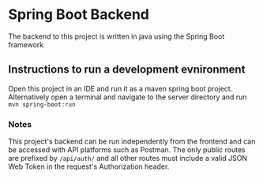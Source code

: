 # Spring Boot Backend

The backend to this project is written in java using the Spring Boot framework

## Instructions to run a development evnironment

Open this project in an IDE and run it as a maven spring boot project. Alternatively open a terminal and navigate to the server directory and run `mvn spring-boot:run`

### Notes

This project's backend can be run independently from the frontend and can be accessed with API platforms such as Postman. The only public routes are prefixed by `/api/auth/` and all other routes must include a valid JSON Web Token in the request's Authorization header.
